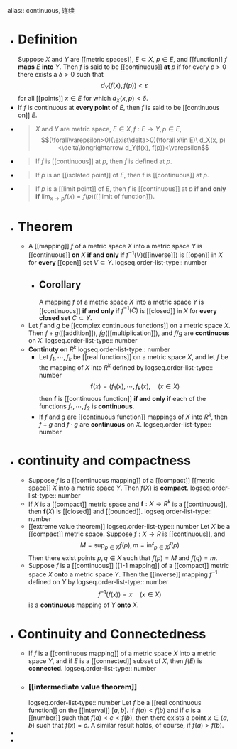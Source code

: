 alias:: continuous, 连续

- # Definition
  Suppose $X$ and $Y$ are [[metric spaces]], $E\subset X$, $p\in E$, and [[function]] $f$ **maps** $E$ **into** $Y$. Then $f$ is said to be [[continuous]] **at** $p$ if for every $\varepsilon > 0$ there exists a $\delta > 0$ such that 
  $$d_Y(f(x),f(p)) < \varepsilon$$ 
  for all [[points]] $x\in E$ for which $d_X(x, p) < \delta$.
- If $f$ is continuous at **every point** of $E$, then $f$ is said to be [[continuous on]] $E$.
- >$X$ and $Y$ are metric space, $E\in X, f: E\to Y, p\in E,$
  $$(\forall\varepsilon>0)(\exist\delta>0)(\forall x\in E)\ d_X(x, p)<\delta\longrightarrow d_Y(f(x), f(p))<\varepsilon$$
- >If $f$ is [[continuous]] at $p$, then $f$ is defined at $p$.
- >If $p$ is an [[isolated point]] of $E$, then f is [[continuous]] at $p$.
- >If $p$ is a [[limit point]] of $E$, then $f$ is [[continuous]] at $p$ **if and only if** $\lim_{x\to p}f(x) = f(p)$([[limit of function]]).
- # Theorem
	- A [[mapping]] $f$ of a metric space $X$ into a metric space $Y$ is [[continuous]] **on** $X$ **if and only if**  $f^{-1}(V)$([[inverse]]) is [[open]] in $X$ for **every** [[open]] set $V\subset Y$.
	  logseq.order-list-type:: number
		- ## Corollary
		  A mapping $f$ of a metric space $X$ into a metric space $Y$ is [[continuous]] **if and only if** $f^{-1}(C)$ is [[closed]] in $X$ for **every closed set** $C\subset Y$.
	- Let $f$ and $g$ be [[complex continuous functions]] on a metric space $X$. Then $f + g$([[addition]]), $fg$([[multiplication]]), and $f/g$ are **continuous** on $X$.
	  logseq.order-list-type:: number
	- **Continuty on** $R^k$
	  logseq.order-list-type:: number
		- Let $f_1,\cdots, f_k$ be [[real functions]] on a metric space $X$, and let $f$ be the mapping of $X$ into $R^k$ defined by
		  logseq.order-list-type:: number
		  $$\mathbf{f}(x)=(f_1(x),\cdots,f_k(x),\quad (x\in X)$$
		  then $\mathbf{f}$ is [[continuous function]] **if and only if** each of the functions $f_1,\cdots, f_2$ is **continuous**.
		- If $f$ and $g$ are [[continuous function]] mappings of $X$ into $R^k$, then $f + g$ and $f · g$ are **continuous** on $X$.
		  logseq.order-list-type:: number
- # continuity and compactness
	- Suppose $f$ is a [[continuous mapping]] of a [[compact]] [[metric space]] $X$ into a metric space $Y$. Then $f(X)$ is **compact**.
	  logseq.order-list-type:: number
	- If $X$ is a [[compact]] metric space and $\mathbf{f}: X\to R^k$ is a [[continuous]], then $\mathbf{f}(X)$ is [[closed]] and [[bounded]].
	  logseq.order-list-type:: number
	- [[extreme value theorem]]
	  logseq.order-list-type:: number
	  Let $X$ be a [[compact]] metric space. Suppose $f:X\to R$ is [[continuous]], and
	  $$M=\sup_{p\in X}f(p), m=\inf_{p\in X}f(p)$$
	  Then there exist points $p, q\in X$ such that $f(p) = M$ and $f(q) = m$.
	- Suppose  $f$  is a [[continuous]] [[1-1 mapping]] of a [[compact]] metric space  $X$  **onto** a metric space  $Y$. Then the [[inverse]] mapping $f^{-1}$  defined on $Y$ by 
	  logseq.order-list-type:: number
	  $$f^{-1}(f(x))=x \quad(x \in X)$$ 
	  is a **continuous** mapping of $Y$ **onto** $X$.
- # Continuity and Connectedness
	- If $f$ is a [[continuous mapping]] of a metric space $X$ into a metric space $Y$, and if $E$ is a [[connected]] subset of $X$, then $f(E)$ is **connected**.
	  logseq.order-list-type:: number
	- ### [[intermediate value theorem]]
	  logseq.order-list-type:: number
	  Let $f$ be a [[real continuous function]] on the [[interval]] $[a, b]$. If $f(a)<f(b)$ and if $c$ is a [[number]] such that $f(a)<c<f(b)$, then there exists a point $x \in(a, b)$ such that $f(x)=c$.
	  A similar result holds, of course, if $f(a)>f(b)$.
-
-